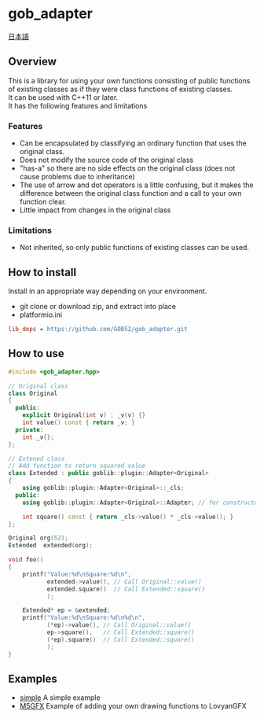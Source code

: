 # gob_adapter

[日本語](README.ja.md)

## Overview
This is a library for using your own functions consisting of public functions of existing classes as if they were class functions of existing classes.   
It can be used with C++11 or later.   
It has the following features and limitations

### Features
- Can be encapsulated by classifying an ordinary function that uses the original class.
- Does not modify the source code of the original class
- "has-a" so there are no side effects on the original class (does not cause problems due to inheritance)
- The use of arrow and dot operators is a little confusing, but it makes the difference between the original class function and a call to your own function clear.
- Little impact from changes in the original class

### Limitations
- Not inherited, so only public functions of existing classes can be used.

## How to install
Install in an appropriate way depending on your environment.
* git clone or download zip, and extract into place
* platformio.ini
```ini
lib_deps = https://github.com/GOB52/gob_adapter.git
```

## How to use
```cpp
#include <gob_adapter.hpp>

// Original class
class Original
{
  public:
    explicit Original(int v) : _v(v) {}
    int value() const { return _v; }
  private:
    int _v{};
};

// Extened class
// Add function to return squared value
class Extended : public goblib::plugin::Adapter<Original>
{
    using goblib::plugin::Adapter<Original>::_cls;
  public:
    using goblib::plugin::Adapter<Original>::Adapter; // for constructor

    int square() const { return _cls->value() * _cls->value(); }
};

Original org(52);
Extended  extended(org);

void foo()
{
    printf("Value:%d\nSquare:%d\n",
           extended->value(), // Call Original::value()
           extended.square()  // Call Extended::square()
           );

    Extended* ep = &extended;
    printf("Value:%d\nSquare:%d\n%d\n",
           (*ep)->value(), // Call Original::value()
           ep->square(),   // Call Extended::square()
           (*ep).square()  // Call Extended::square()
           );
}
```

## Examples

- [simple](examples/simple) A simple example
- [M5GFX](examples/M5GFX) Example of adding your own drawing functions to LovyanGFX

